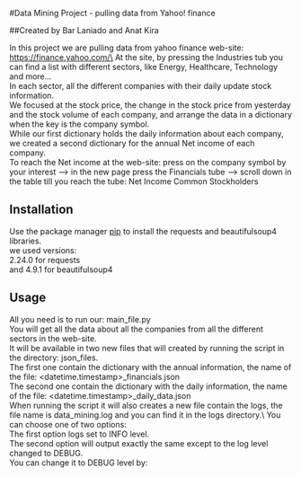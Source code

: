 #Data Mining Project - pulling data from Yahoo! finance

##Created by Bar Laniado and Anat Kira

In this project we are pulling data from yahoo finance web-site: https://finance.yahoo.com/\
At the site, by pressing the Industries tub you can find a list with different sectors, like Energy, Healthcare, Technology and more...\
In each sector, all the different companies with their daily update stock information.\
We focused at the stock price, the change in the stock price from yesterday and the stock volume of each company, and arrange the data in a dictionary when the key is the company symbol.\
While our first dictionary holds the daily information about each company, we created a second dictionary for the annual Net income of each company.\
To reach the Net income at the web-site: press on the company symbol by your interest --> in the new page press the Financials tube --> scroll down in the table till you reach the tube: Net Income Common Stockholders
## Installation

Use the package manager [pip](https://pip.pypa.io/en/stable/) to install the requests and beautifulsoup4 libraries.\
we used versions:\
2.24.0 for requests\
and 4.9.1 for beautifulsoup4

## Usage

All you need is to run our: main_file.py\
You will get all the data about all the companies from all the different sectors in the web-site.\
It will be available in two new files that will created by running the script in the directory: json_files.\
The first one contain the dictionary with the annual information, the name of the file: <datetime.timestamp>_financials.json\
The second one contain the dictionary with the daily information, the name of the file: <datetime.timestamp>_daily_data.json\
When running the script it will also creates a new file contain the logs, the file name is data_mining.log and you can find it in the logs directory.\ 
You can choose one of two options:\
The first option logs set to INFO level.\
The second option will output exactly the same except to the log level changed to DEBUG.\
You can change it to DEBUG level by: 





